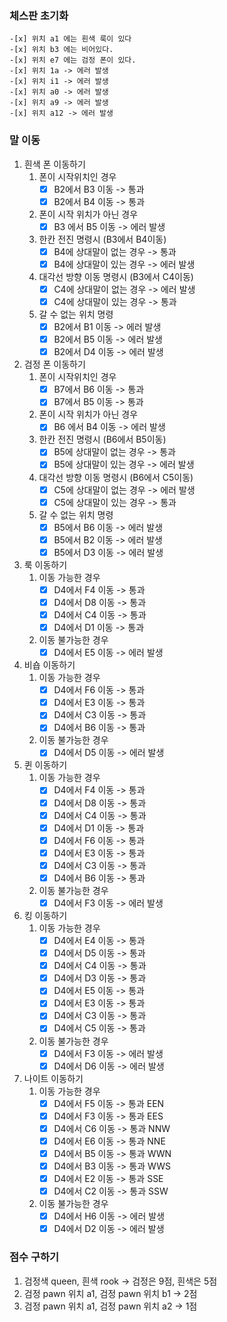 ### 체스판 초기화
    -[x] 위치 a1 에는 흰색 룩이 있다
    -[x] 위치 b3 에는 비어있다.
    -[x] 위치 e7 에는 검정 폰이 있다.
    -[x] 위치 1a -> 에러 발생
    -[x] 위치 i1 -> 에러 발생
    -[x] 위치 a0 -> 에러 발생
    -[x] 위치 a9 -> 에러 발생
    -[x] 위치 a12 -> 에러 발생
    
    
### 말 이동
1. 흰색 폰 이동하기
    1. 폰이 시작위치인 경우
        -[x] B2에서 B3 이동 -> 통과
        -[x] B2에서 B4 이동 -> 통과
    2. 폰이 시작 위치가 아닌 경우
        -[x] B3 에서 B5 이동 -> 에러 발생
    3. 한칸 전진 명령시 (B3에서 B4이동)
        -[x] B4에 상대말이 없는 경우 -> 통과
        -[x] B4에 상대말이 있는 경우 -> 에러 발생
    4. 대각선 방향 이동 명령시 (B3에서 C4이동)
        -[x] C4에 상대말이 없는 경우 -> 에러 발생
        -[x] C4에 상대말이 있는 경우 -> 통과
    5. 갈 수 없는 위치 명령
        -[x] B2에서 B1 이동 -> 에러 발생
        -[x] B2에서 B5 이동 -> 에러 발생
        -[x] B2에서 D4 이동 -> 에러 발생
        
1. 검정 폰 이동하기
    1. 폰이 시작위치인 경우
        -[x] B7에서 B6 이동 -> 통과
        -[x] B7에서 B5 이동 -> 통과
    2. 폰이 시작 위치가 아닌 경우
        -[x] B6 에서 B4 이동 -> 에러 발생
    3. 한칸 전진 명령시 (B6에서 B5이동)
        -[x] B5에 상대말이 없는 경우 -> 통과
        -[x] B5에 상대말이 있는 경우 -> 에러 발생
    4. 대각선 방향 이동 명령시 (B6에서 C5이동)
        -[x] C5에 상대말이 없는 경우 -> 에러 발생
        -[x] C5에 상대말이 있는 경우 -> 통과
    5. 갈 수 없는 위치 명령
        -[x] B5에서 B6 이동 -> 에러 발생
        -[x] B5에서 B2 이동 -> 에러 발생
        -[x] B5에서 D3 이동 -> 에러 발생
        
1. 룩 이동하기
    1. 이동 가능한 경우
        -[x] D4에서 F4 이동 -> 통과
        -[x] D4에서 D8 이동 -> 통과
        -[x] D4에서 C4 이동 -> 통과
        -[x] D4에서 D1 이동 -> 통과       
    2. 이동 불가능한 경우
        -[x] D4에서 E5 이동 -> 에러 발생
        
1. 비숍 이동하기
    1. 이동 가능한 경우
        -[x] D4에서 F6 이동 -> 통과
        -[x] D4에서 E3 이동 -> 통과
        -[x] D4에서 C3 이동 -> 통과
        -[x] D4에서 B6 이동 -> 통과
    2. 이동 불가능한 경우
        -[x] D4에서 D5 이동 -> 에러 발생

1. 퀸 이동하기
    1. 이동 가능한 경우
        -[x] D4에서 F4 이동 -> 통과
        -[x] D4에서 D8 이동 -> 통과
        -[x] D4에서 C4 이동 -> 통과
        -[x] D4에서 D1 이동 -> 통과
        -[x] D4에서 F6 이동 -> 통과
        -[x] D4에서 E3 이동 -> 통과
        -[x] D4에서 C3 이동 -> 통과
        -[x] D4에서 B6 이동 -> 통과       
    2. 이동 불가능한 경우
        -[x] D4에서 F3 이동 -> 에러 발생
        
1. 킹 이동하기
    1. 이동 가능한 경우
        -[x] D4에서 E4 이동 -> 통과
        -[x] D4에서 D5 이동 -> 통과
        -[x] D4에서 C4 이동 -> 통과
        -[x] D4에서 D3 이동 -> 통과
        -[x] D4에서 E5 이동 -> 통과
        -[x] D4에서 E3 이동 -> 통과
        -[x] D4에서 C3 이동 -> 통과
        -[X] D4에서 C5 이동 -> 통과       
    2. 이동 불가능한 경우
        -[x] D4에서 F3 이동 -> 에러 발생
        -[X] D4에서 D6 이동 -> 에러 발생

1. 나이트 이동하기
    1. 이동 가능한 경우
        -[x] D4에서 F5 이동 -> 통과 EEN
        -[x] D4에서 F3 이동 -> 통과 EES
        -[x] D4에서 C6 이동 -> 통과 NNW
        -[x] D4에서 E6 이동 -> 통과 NNE
        -[x] D4에서 B5 이동 -> 통과 WWN
        -[x] D4에서 B3 이동 -> 통과 WWS
        -[x] D4에서 E2 이동 -> 통과 SSE
        -[X] D4에서 C2 이동 -> 통과 SSW   
    2. 이동 불가능한 경우
        -[x] D4에서 H6 이동 -> 에러 발생
        -[X] D4에서 D2 이동 -> 에러 발생

### 점수 구하기
1. 검정색 queen, 흰색 rook -> 검정은 9점, 흰색은 5점
2. 검정 pawn 위치 a1, 검정 pawn 위치 b1 -> 2점
3. 검정 pawn 위치 a1, 검정 pawn 위치 a2 -> 1점
